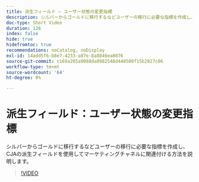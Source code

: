 ```yaml
---
title: 派生フィールド – ユーザー状態の変更指標
description: シルバーからゴールドに移行するなどユーザーの移行に必要な指標を作成し、CJAの派生フィールドを使用してマーケティングチャネルに関連付ける方法を説明します。
doc-type: Short Video
duration: 126
index: false
hide: true
hidefromtoc: true
recommendations: noCatalog, noDisplay
exl-id: 14add5f6-b8e7-4233-a87e-8a8846ea8076
source-git-commit: c169a205a9088da0982548d448500f15b2027c06
workflow-type: tm+mt
source-wordcount: '64'
ht-degree: 0%

---
```


# 派生フィールド：ユーザー状態の変更指標

シルバーからゴールドに移行するなどユーザーの移行に必要な指標を作成し、CJAの派生フィールドを使用してマーケティングチャネルに関連付ける方法を説明します。

<!-- 85_S103_3442450_125_derived-fields-user-state-change-metrics -->
>[!VIDEO](https://video.tv.adobe.com/v/3460027/?learn=on&enablevpops=true&captions=jpn)
